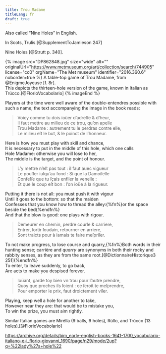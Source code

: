 ```yaml
---
title: Trou Madame
titleLang: fr
draft: true
---
```


Also called “<span class="aka">Nine Holes</span>” in English.

In Scots, <span lang="sco" class="aka">Trulis</span>.[@SupplementToJamieson 247]

<!--

See also Nine Holes/Bumble Puppy

https://www.alamy.com/stock-photo-youths-playing-bumble-puppy-or-nine-holes-near-the-templa-of-vesta-57292455.html
https://georgianera.wordpress.com/2018/06/28/skittles-and-nine-holes-or-bumble-puppy-sporting-pastimes-in-the-georgian-era/

-->

<!--
https://shakespeareillustration.org/2016/07/01/trol-my-dames-costume-temp-eliz-from-specimen/
https://www.istockphoto.com/vector/nine-holes-gm175396716-20296398
-->

<!--
Mirélla

https://archive.org/details/gri_33125008510097/page/n325/mode/2up?q=%22my+ladies+hole%22

-->


Nine Holes [@Strutt p. 340].

{% image src="DP862848.jpg" size="wide" alt="" originalUrl="https://www.metmuseum.org/art/collection/search/744905" license="cc0" orgName="The Met museum" identifier="2016.360.6" noborder=true %}
A table-top game of Trou Madame, from @EnigmeJoyeuse [f. 8r].<br/>This depicts the thirteen-hole version of the game, known in Italian as <span lang="it" class="noun">Trúcco</span>.[@FlorioVocabolario]
{% imageEnd %}

Players at the time were well aware of the double-entendres possible with such a
name; the text accompanying the image in the book reads:

<div class="multi">
<blockquote lang="fr"> 
Voicy comme tu dois ioüer d’adreſſe & d’heur,<br/>
Il faut mettre au milieu de ce trou, qu’on apelle<br/>
Trou Madame : autrement tu le perdras contre elle,<br/>
Le milieu eſt le but, & le poinct de l’honneur.</blockquote>
<p>Here is how you must play with skill and chance,<br/>
It is necessary to put in the middle of this hole, which one calls<br/>
Hole Madame: otherwise you will lose to her,<br/>
The middle is the target, and the point of honour.</p>
</div>

<div class="multi">
<blockquote lang="fr">
L’y mettre n’eſt pas tout : il faut auec vigueur<br/>
Le pouſſer iuſqu’au fond : Si que la Damoiſelle<br/>
Confeſſe que tu ſçais enfiler la venelle :<br/>
Et que le coup eſt bon : l’on ioüe à la rigueur.</blockquote>
<p>Putting it there is not all: you must push it with vigour<br/>
Until it goes to the bottom: so that the maiden<br/>
Confesses that you know how to thread the alley:{%fn%}or the space beside the bed{%endfn%}<br/>
And that the blow is good: one plays with rigour.</p>
</div>

<div class="multi">
<blockquote lang="fr">
Demeurer en chemin, perdre courſe & carriere,<br/>
Entrer, ſortir ſoudain, retourner en arriere,<br/>
Sont traicts pour à iamais te faire meſpriſer.</blockquote>
<p>To not make progress, to lose course and quarry,{%fn%}Both words in their hunting sense; <span lang="fr">carrière</span> and <em>quarry</em> are synonyms in both their rocky and rabbity senses, as they are from the same root.[@DictionnaireHistorique3 251]{%endfn%}<br/>
To enter, to leave suddenly, to go back,<br/>
Are acts to make you despised forever.</p>
</div>

<div class="multi">
<blockquote lang="fr">
Ioüant, garde toy bien vn trou pour l’autre prendre,<br/>
Quoy que proches ils ſoient : ce ſeroit te meſprendre,<br/>
Pour emporter le prix, faut droictement viſer.</blockquote>
<p>Playing, keep well a hole for another to take,<br/>
However near they are: that would be to mistake you,<br/>
To win the prize, you must aim rightly.</p>
</div>

Similar Italian games are <span lang="it" class="aka noun">Mirélla</span> (9 balls, 9 holes), <span lang="it" class="aka noun">Rúllo</span>, and <span lang="it" class="aka noun">Trúcco</span> (13 holes).[@FlorioVocabolario]

https://archive.org/details/bim_early-english-books-1641-1700_vocabulario-italiano-e-i_florio-giovanni_1690/page/n29/mode/2up?q=%22lady%27s+hole%22
